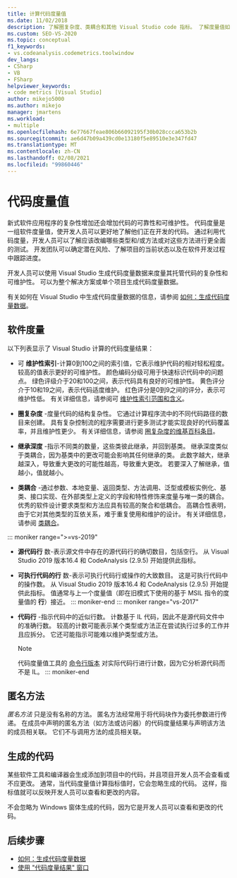 ```yaml
---
title: 计算代码度量值
ms.date: 11/02/2018
description: 了解圈复杂度、类耦合和其他 Visual Studio code 指标。 了解度量值如何跟踪开发进度并确定风险。
ms.custom: SEO-VS-2020
ms.topic: conceptual
f1_keywords:
- vs.codeanalysis.codemetrics.toolwindow
dev_langs:
- CSharp
- VB
- FSharp
helpviewer_keywords:
- code metrics [Visual Studio]
author: mikejo5000
ms.author: mikejo
manager: jmartens
ms.workload:
- multiple
ms.openlocfilehash: 6e77667feae806b66092195f30b028ccca653b2b
ms.sourcegitcommit: ae6d47b09a439cd0e13180f5e89510e3e347fd47
ms.translationtype: MT
ms.contentlocale: zh-CN
ms.lasthandoff: 02/08/2021
ms.locfileid: "99860446"
---
```

# <a name="code-metrics-values"></a>代码度量值

新式软件应用程序的复杂性增加还会增加代码的可靠性和可维护性。 代码度量是一组软件度量值，使开发人员可以更好地了解他们正在开发的代码。 通过利用代码度量，开发人员可以了解应该改编哪些类型和/或方法或对这些方法进行更全面的测试。 开发团队可以确定潜在风险、了解项目的当前状态以及在软件开发过程中跟踪进度。

开发人员可以使用 Visual Studio 生成代码度量数据来度量其托管代码的复杂性和可维护性。 可以为整个解决方案或单个项目生成代码度量数据。

有关如何在 Visual Studio 中生成代码度量数据的信息，请参阅 [如何：生成代码度量数据](../code-quality/how-to-generate-code-metrics-data.md)。

## <a name="software-measurements"></a>软件度量

以下列表显示了 Visual Studio 计算的代码度量结果：

- 可 **维护性索引**-计算0到100之间的索引值，它表示维护代码的相对轻松程度。 较高的值表示更好的可维护性。 颜色编码分级可用于快速标识代码中的问题点。 绿色评级介于20和100之间，表示代码具有良好的可维护性。 黄色评分介于10和19之间，表示代码适度维护。 红色评分是0到9之间的评分，表示可维护性低。 有关详细信息，请参阅可 [维护性索引范围和含义](code-metrics-maintainability-index-range-and-meaning.md)。

- **圈复杂度** -度量代码的结构复杂性。 它通过计算程序流中的不同代码路径的数目来创建。 具有复杂控制流的程序需要进行更多测试才能实现良好的代码覆盖率，并且维护性更少。 有关详细信息，请参阅 [圈复杂度的维基百科条目](https://wikipedia.org/wiki/Cyclomatic_complexity)。

- **继承深度** -指示不同类的数量，这些类彼此继承，并回到基类。 继承深度类似于类耦合，因为基类中的更改可能会影响其任何继承的类。 此数字越大，继承越深入，导致重大更改的可能性越高，导致重大更改。 若要深入了解继承，值越小，值就越小。

- **类耦合** -通过参数、本地变量、返回类型、方法调用、泛型或模板实例化、基类、接口实现、在外部类型上定义的字段和特性修饰来度量与唯一类的耦合。 优秀的软件设计要求类型和方法应具有较高的聚合和低耦合。 高耦合性表明，由于它对其他类型的互依关系，难于重复使用和维护的设计。 有关详细信息，请参阅 [类耦合](code-metrics-class-coupling.md)。

::: moniker range=">=vs-2019"

- **源代码行** 数-表示源文件中存在的源代码行的确切数目，包括空行。 从 Visual Studio 2019 版本16.4 和 CodeAnalysis (2.9.5) 开始提供此指标。

- **可执行代码的行** 数-表示可执行代码行或操作的大致数目。 这是可执行代码中的操作数。 从 Visual Studio 2019 版本16.4 和 CodeAnalysis (2.9.5) 开始提供此指标。 值通常与上一个度量值（即在旧模式下使用的基于 MSIL 指令的度量值的 **行**）接近。
::: moniker-end
::: moniker range="vs-2017"

- **代码行** -指示代码中的近似行数。 计数基于 IL 代码，因此不是源代码文件中的准确行数。 较高的计数可能表示某个类型或方法正在尝试执行过多的工作并且应拆分。 它还可能指示可能难以维护类型或方法。

   > [!NOTE]
   > 代码度量值工具的 [命令行版本](../code-quality/how-to-generate-code-metrics-data.md#command-line-code-metrics) 对实际代码行进行计数，因为它分析源代码而不是 IL。
::: moniker-end

## <a name="anonymous-methods"></a>匿名方法

*匿名方法* 只是没有名称的方法。 匿名方法经常用于将代码块作为委托参数进行传递。 在成员中声明的匿名方法（如方法或访问器）的代码度量结果与声明该方法的成员相关联。 它们不与调用方法的成员相关联。

## <a name="generated-code"></a>生成的代码

某些软件工具和编译器会生成添加到项目中的代码，并且项目开发人员不会查看或不应更改。 通常，当代码度量值计算指标值时，它会忽略生成的代码。 这样，指标值就可以反映开发人员可以查看和更改的内容。

不会忽略为 Windows 窗体生成的代码，因为它是开发人员可以查看和更改的代码。

## <a name="next-steps"></a>后续步骤

- [如何：生成代码度量数据](../code-quality/how-to-generate-code-metrics-data.md)
- [使用 "代码度量结果" 窗口](../code-quality/working-with-code-metrics-data.md)